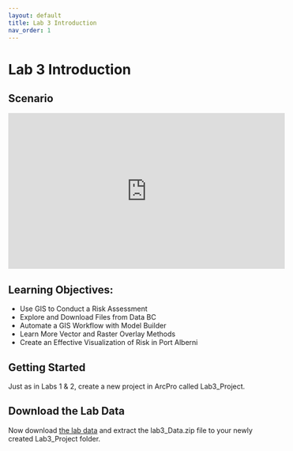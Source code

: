 ```yaml
---
layout: default
title: Lab 3 Introduction
nav_order: 1
---
```


# Lab 3 Introduction

## Scenario


<iframe width="560" height="315" src="https://www.youtube.com/embed/yApif5mwUlw" title="YouTube video player" frameborder="0" allow="accelerometer; autoplay; clipboard-write; encrypted-media; gyroscope; picture-in-picture" allowfullscreen></iframe>


## Learning Objectives:

* Use GIS to Conduct a Risk Assessment
* Explore and Download Files from Data BC
* Automate a GIS Workflow with Model Builder
* Learn More Vector and Raster Overlay Methods
* Create an Effective Visualization of Risk in Port Alberni

## Getting Started

Just as in Labs 1 & 2, create a new project in ArcPro called Lab3_Project.


## Download the Lab Data

Now download [the lab data]() and extract the lab3_Data.zip file to your newly created Lab3_Project folder.


